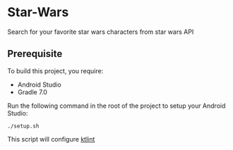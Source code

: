 # Star-Wars
Search for your favorite star wars characters from star wars API 

## Prerequisite
To build this project, you require:
- Android Studio 
- Gradle 7.0

Run the following command in the root of the project to setup your Android Studio:
```
./setup.sh
```
This script will configure [ktlint](https://github.com/shyiko/ktlint)
